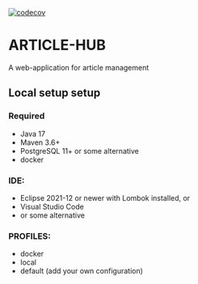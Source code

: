  [![codecov](https://codecov.io/gh/Manoj-kandpal/Article-hub/branch/dev/graph/badge.svg)](https://codecov.io/gh/Manoj-kandpal/Article-hub)

# ARTICLE-HUB

A web-application for article management

## Local setup setup

### Required

- Java 17
- Maven 3.6+
- PostgreSQL 11+ or some alternative
- docker

### IDE:

- Eclipse 2021-12 or newer with Lombok installed, or
- Visual Studio Code
- or some alternative

### PROFILES:

- docker
- local
- default (add your own configuration)

